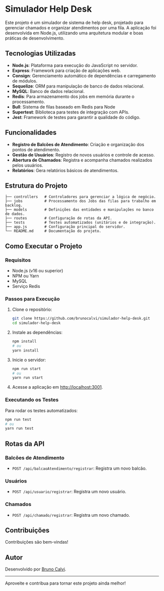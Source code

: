 # Simulador Help Desk

Este projeto é um simulador de sistema de help desk, projetado para gerenciar chamados e organizar atendimentos por uma fila. A aplicação foi desenvolvida em Node.js, utilizando uma arquitetura modular e boas práticas de desenvolvimento.

## Tecnologias Utilizadas

- **Node.js**: Plataforma para execução do JavaScript no servidor.
- **Express**: Framework para criação de aplicações web.
- **Consign**: Gerenciamento automático de dependências e carregamento de módulos.
- **Sequelize**: ORM para manipulação de banco de dados relacional.
- **MySQL**: Banco de dados relacional.
- **Redis**: Para armazenamento dos jobs em memória durante o processamento.
- **Bull**: Sistema de filas baseado em Redis para Node
- **Supertest**: Biblioteca para testes de integração com APIs.
- **Jest**: Framework de testes para garantir a qualidade do código.

## Funcionalidades

- **Registro de Balcões de Atendimento**: Criação e organização dos pontos de atendimento.
- **Gestão de Usuários**: Registro de novos usuários e controle de acesso.
- **Abertura de Chamados**: Registra e acompanha chamados realizados pelos usuários.
- **Relatórios**: Gera relatórios básicos de atendimentos.

## Estrutura do Projeto

```plaintext
├── controllers   # Controladores para gerenciar a lógica de negócio.
├── jobs          # Processamento dos Jobs das filas para trabalho em backlog.
├── models        # Definições das entidades e manipulações no banco de dados.
├── routes        # Configuração de rotas da API.
├── tests         # Testes automatizados (unitários e de integração).
├── app.js        # Configuração principal do servidor.
└── README.md     # Documentação do projeto.
```

## Como Executar o Projeto

### Requisitos

- Node.js (v16 ou superior)
- NPM ou Yarn
- MySQL
- Serviço Redis

### Passos para Execução

1. Clone o repositório:
   ```bash
   git clone https://github.com/brunocalvi/simulador-help-desk.git
   cd simulador-help-desk
   ```

2. Instale as dependências:
   ```bash
   npm install
   # ou
   yarn install
   ```

3. Inicie o servidor:
   ```bash
   npm run start
   # ou
   yarn run start
   ```

4. Acesse a aplicação em [http://localhost:3001](http://localhost:3001).

### Executando os Testes

Para rodar os testes automatizados:
```bash
npm run test
# ou
yarn run test
```

## Rotas da API

### Balcões de Atendimento
- `POST /api/balcaoAtendimento/registrar`: Registra um novo balcão.

### Usuários
- `POST /api/usuario/registrar`: Registra um novo usuário.

### Chamados
- `POST /api/chamado/registrar`: Registra um novo chamado.

## Contribuições

Contribuições são bem-vindas!

## Autor

Desenvolvido por [Bruno Calvi](https://github.com/brunocalvi).

---

Aproveite e contribua para tornar este projeto ainda melhor!

